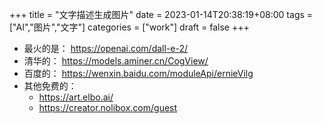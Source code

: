 +++
title = "文字描述生成图片"
date = 2023-01-14T20:38:19+08:00
tags = ["AI","图片","文字"]
categories = ["work"]
draft = false
+++

- 最火的是： https://openai.com/dall-e-2/
- 清华的： https://models.aminer.cn/CogView/
- 百度的： https://wenxin.baidu.com/moduleApi/ernieVilg
- 其他免费的：
    - https://art.elbo.ai/
    - https://creator.nolibox.com/guest